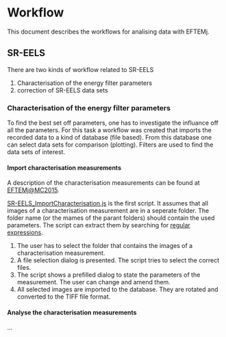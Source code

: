 # Workflow

This document describes the workflows for analising data with EFTEMj.

## SR-EELS

There are two kinds of workflow related to SR-EELS

1. Characterisation of the energy filter parameters
2. correction of SR-EELS data sets

### Characterisation of the energy filter parameters

To find the best set off parameters, one has to investigate the influance off all the parameters. For this task a workflow was created that imports the recorded data to a kind of database (file based). From this database one can select data sets for comparison (plotting). Filters are used to find the data sets of interest.

#### Import characterisation measurements

A description of the characterisation measurements can be found at [EFTEMj@MC2015].

[SR-EELS_ImportCharacterisation.js] is the first script. It assumes that all images of a characterisation measurement are in a seperate folder. The folder name (or the mames of the parant folders) should contain the used parameters. The script can extract them by searching for [regular expressions].

1. The user has to select the folder that contains the images of a characterisation measurement.
1. A file selection dialog is presented. The script tries to select the correct files.
1. The script shows a prefilled dialog to state the parameters of the measurement. The user can change and amend them.
1. All selected images are imported to the database. They are rotated and converted to the TIFF file format.

#### Analyse the characterisation measurements

...


[EFTEMj@MC2015]: https://github.com/EFTEMj/EFTEMj/tree/master/MC2015
[SR-EELS_ImportCharacterisation.js]: https://github.com/EFTEMj/EFTEMj/blob/master/EFTEMj/src/main/resources/macros/SR-EELS_ImportCharacterisation.js
[regular expressions]: https://en.wikipedia.org/wiki/Regular_expression
